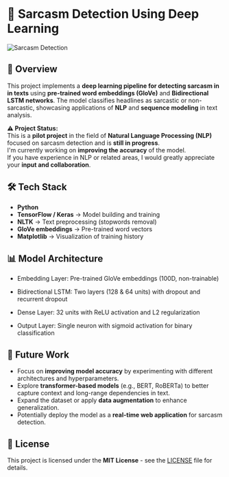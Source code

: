 # 🤖 Sarcasm Detection Using Deep Learning
![Sarcasm Detection](https://github.com/ZahraSahranavard/Sarcasm-Detection/blob/main/Image/Sarcasm%20Detection.png)

## 📖 Overview
This project implements a **deep learning pipeline for detecting sarcasm in in texts** using **pre-trained word embeddings (GloVe)** and **Bidirectional LSTM networks**. The model classifies headlines as sarcastic or non-sarcastic, showcasing applications of **NLP** and **sequence modeling** in text analysis.

**⚠️ Project Status:**  
This is a **pilot project** in the field of **Natural Language Processing (NLP)** focused on sarcasm detection and is **still in progress**.  
I'm currently working on **improving the accuracy** of the model.  
If you have experience in NLP or related areas, I would greatly appreciate your **input and collaboration**.

## 🛠️ Tech Stack

- **Python**  
- **TensorFlow / Keras** → Model building and training  
- **NLTK** → Text preprocessing (stopwords removal)  
- **GloVe embeddings** → Pre-trained word vectors  
- **Matplotlib** → Visualization of training history

##  📊 Model Architecture

- Embedding Layer: Pre-trained GloVe embeddings (100D, non-trainable)

- Bidirectional LSTM: Two layers (128 & 64 units) with dropout and recurrent dropout

- Dense Layer: 32 units with ReLU activation and L2 regularization

- Output Layer: Single neuron with sigmoid activation for binary classification
  
## 🔮 Future Work

- Focus on **improving model accuracy** by experimenting with different architectures and hyperparameters.  
- Explore **transformer-based models** (e.g., BERT, RoBERTa) to better capture context and long-range dependencies in text.  
- Expand the dataset or apply **data augmentation** to enhance generalization.  
- Potentially deploy the model as a **real-time web application** for sarcasm detection.
  
## 📜 License
This project is licensed under the **MIT License** - see the [LICENSE](LICENSE) file for details.
